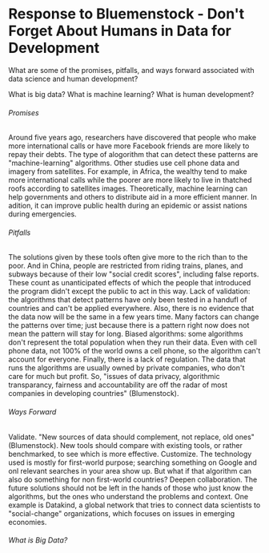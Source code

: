 # Response to Bluemenstock - Don't Forget About Humans in Data for Development

What are some of the promises, pitfalls, and ways forward associated with data science and human development?

What is big data?
What is machine learning?
What is human development?

###### Promises

Around five years ago, researchers have discovered that people who make more international calls or have more Facebook friends are more likely to repay their debts. The type of alogorithm that can detect these patterns are "machine-learning" algorithms. Other studies use cell phone data and imagery from satellites. For example, in Africa, the wealthy tend to make more international calls while the poorer are more likely to live in thatched roofs according to satellites images. Theoretically, machine learning can help governments and others to distribute aid in a more efficient manner. In adition, it can improve public health during an epidemic or assist nations during emergencies. 

###### Pitfalls

The solutions given by these tools often give more to the rich than to the poor. And in China, people are restricted from riding trains, planes, and subways because of their low "social credit scores", including false reports. These count as unanticipated effects of which the people that introduced the program didn't except the public to act in this way. Lack of validation: the algorithms that detect patterns have only been tested in a handufl of countries and can't be applied everywhere. Also, there is no evidence that the data now will be the same in a few years time. Many factors can change the patterns over time; just because there is a pattern right now does not mean the pattern will stay for long. Biased algorithms: some algorithms don't represent the total population when they run their data. Even with cell phone data, not 100% of the world owns a cell phone, so the algorithm can't account for everyone. Finally, there is a lack of regulation. The data that runs the algorithms are usually owned by private companies, who don't care for much but profit. So, "issues of data privacy, algorithmic transparancy, fairness and accountability are off the radar of most companies in developing countries" (Blumenstock).

###### Ways Forward

Validate. "New sources of data should complement, not replace, old ones" (Blumenstock). New tools should compare with existing tools, or rather benchmarked, to see which is more effective. Customize. The technology used is mostly for first-world purpose; searching something on Google and onl relevant searches in your area show up. But what if that algorithm can also do something for non first-world countries? Deepen collaboration. The future solutions should not be left in the hands of those who just know the algorithms, but the ones who understand the problems and context. One example is Datakind, a global network that tries to connect data scientists to "social-change" organizations, which focuses on issues in emerging economies.

###### What is Big Data?

